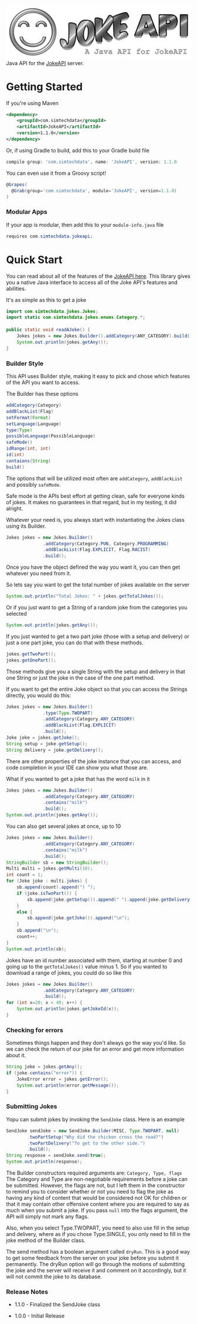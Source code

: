 ![](images/banner.png)
Java API for the [JokeAPI](https://jokeapi.dev/) server.

# Getting Started

If you're using Maven
```xml
<dependency>
    <groupId>com.simtechdata</groupId>
    <artifactId>JokeAPI</artifactId>
    <version>1.1.0</version>
</dependency>
```

Or, if using Gradle to build, add this to your Gradle build file

```groovy
compile group: 'com.simtechdata', name: 'JokeAPI', version: 1.1.0
```

You can even use it from a Groovy script!

```groovy
@Grapes(
  @Grab(group='com.simtechdata', module='JokeAPI', version=1.1.0)
)
```

### Modular Apps
If your app is modular, then add this to your ```module-info.java``` file
```Java
requires com.simtechdata.jokeapi;
```

# Quick Start

You can read about all of the features of the  [JokeAPI here](https://jokeapi.dev/). This library gives you a native Java interface to access all of the Joke API's features and abilities.

It's as simple as this to get a joke
```Java
import com.simtechdata.jokes.Jokes;
import static com.simtechdata.jokes.enums.Category.*;

public static void readAJoke() {
    Jokes jokes = new Jokes.Builder().addCategory(ANY_CATEGORY).build();
    System.out.println(jokes.getAny());
}
```
### Builder Style

This API uses Builder style, making it easy to pick and chose which features of the API you want to access.

The Builder has these options

```Java
addCategory(Category)
addBlackList(Flag)
setFormat(Format)
setLanguage(Language)
type(Type)
possibleLanguage(PossibleLanguage)
safeMode()
idRange(int, int)
id(int)
contaions(String)
build()
```

The options that will be utilized most often are `addCategory`, `addBlackList` and possibly `safeMode`.

Safe mode is the APIs best effort at getting clean, safe for everyone kinds of jokes. It makes no guarantees in that regard, but in my testing, it did alright.

Whatever your need is, you always start with instantiating the Jokes class using its Builder.
```Java
Jokes jokes = new Jokes.Builder()
              .addCategory(Category.PUN, Category.PROGRAMMING)
              .addBlackList(Flag.EXPLICIT, Flag.RACIST)
              .build();
```
Once you have the object defined the way you want it, you can then get whatever you need from it.

So lets say you want to get the total number of jokes available on the server
```Java
System.out.println("Total Jokes: " + jokes.getTotalJokes());
```

Or if you just want to get a String of a random joke from the categories you selected
```Java
System.out.println(jokes.getAny());
```

If you just wanted to get a two part joke (those with a setup and delivery) or just a one part joke, you can do that with these methods.

```Java
jokes.getTwoPart();
jokes.getOnePart();
```
Those methods give you a single String with the setup and delivery in that one String or just the joke in the case of the one part method.

If you want to get the entire Joke object so that you can access the Strings directly, you would do this:

```Java
Jokes jokes = new Jokes.Builder()
              .type(Type.TWOPART)
              .addCategory(Category.ANY_CATEGORY)
              .addBlackList(Flag.EXPLICIT)
              .build();
Joke joke = jokes.getJoke();
String setup = joke.getSetup();
String delivery = joke.getDelivery();
```
There are other properties of the joke instance that you can access, and code completion in your IDE can show you what those are.

What if you wanted to get a joke that has the word `milk` in it
```Java
Jokes jokes = new Jokes.Builder()
              .addCategory(Category.ANY_CATEGORY)
              .contains("milk")
              .build();
System.out.println(jokes.getAny());
```
You can also get several jokes at once, up to 10
```Java
Jokes jokes = new Jokes.Builder()
              .addCategory(Category.ANY_CATEGORY)
              .contains("milk")
              .build();
StringBuilder sb = new StringBuilder();
Multi multi = jokes.getMulti(10);
int count = 1;
for (Joke joke : multi.jokes) {
    sb.append(count).append(") ");
    if (joke.isTwoPart()) {
        sb.append(joke.getSetup()).append(" ").append(joke.getDelivery()).append("\n");
    }
    else {
        sb.append(joke.getJoke()).append("\n");
    }
    sb.append("\n");
    count++;
}
System.out.println(sb);
```
Jokes have an id number associated with them, starting at number 0 and going up to the `getTotalJokes()` value minus 1. So if you wanted to download a range of jokes, you could do so like this
```Java
Jokes jokes = new Jokes.Builder()
              .addCategory(Category.ANY_CATEGORY)
              .build();
for (int x=20; x < 40; x++) {
    System.out.println(jokes.getJokeId(x));
}
```

### Checking for errors
Sometimes things happen and they don't always go the way you'd like. So we can check the return of our joke for an error and get more information about it.
```Java
String joke = jokes.getAny();
if (joke.contains("error")) {
    JokeError error = jokes.getError();
    System.out.println(error.getMessage());
}
```

### Submitting Jokes
Yopu can submit jokes by invoking the `SendJoke` class. Here is an example
```Java
SendJoke sendJoke = new SendJoke.Builder(MISC, Type.TWOPART, null)
        .twoPartSetup("Why did the chicken cross the road?")
        .twoPartDelivery("To get to the other side.")
        .build();
String response = sendJoke.send(true);
System.out.println(response);
```
The Builder constructors required arguments are:
`Category, Type, flags`
The Category and Type are non-negotiable requirements before a joke can be submitted. However, the flags are not, but I left them in the constructor to remind you to consider whether or not you need to flag the joke as having any kind of content that would be considered not OK for children or that it may contain other offensive content where you are required to say as much when you submit a joke. If you pass `null` into the flags argument, the API will simply not mark any flags.

Also, when you select Type.TWOPART, you need to also use fill in the setup and delivery, where as if you chose Type.SINGLE, you only need to fill in the joke method of the Builder class.

The send method has a boolean argument called `dryRun`. This is a good way to get some feedback from the server on your joke before you submit it permanently. The dryRun option will go through the motions of submitting the joke and the server will receive it and comment on it accordingly, but it will not commit the joke to its database.
### Release Notes
* 1.1.0 - Finalized the SendJoke class 

* 1.0.0 - Initial Release
